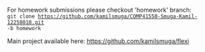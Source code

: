 For homework submissions please checkout 'homework' branch: 
<code> git clone https://github.com/kamilsmuga/COMP41550-Smuga-Kamil-12258018.git -b homework </code>

Main project available here: https://github.com/kamilsmuga/flexi
